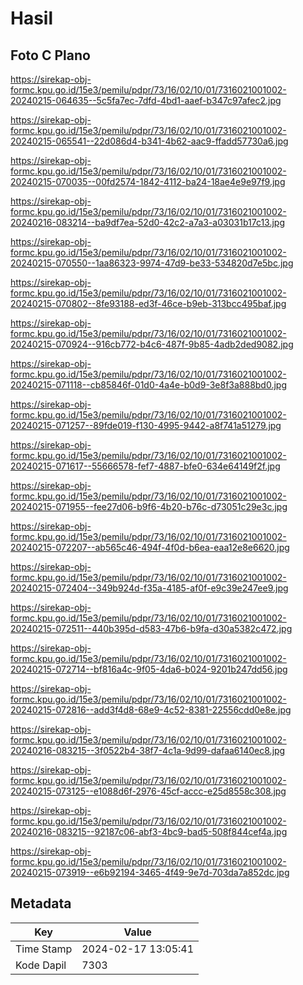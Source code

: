 # Hasil

## Foto C Plano

https://sirekap-obj-formc.kpu.go.id/15e3/pemilu/pdpr/73/16/02/10/01/7316021001002-20240215-064635--5c5fa7ec-7dfd-4bd1-aaef-b347c97afec2.jpg

https://sirekap-obj-formc.kpu.go.id/15e3/pemilu/pdpr/73/16/02/10/01/7316021001002-20240215-065541--22d086d4-b341-4b62-aac9-ffadd57730a6.jpg

https://sirekap-obj-formc.kpu.go.id/15e3/pemilu/pdpr/73/16/02/10/01/7316021001002-20240215-070035--00fd2574-1842-4112-ba24-18ae4e9e97f9.jpg

https://sirekap-obj-formc.kpu.go.id/15e3/pemilu/pdpr/73/16/02/10/01/7316021001002-20240216-083214--ba9df7ea-52d0-42c2-a7a3-a03031b17c13.jpg

https://sirekap-obj-formc.kpu.go.id/15e3/pemilu/pdpr/73/16/02/10/01/7316021001002-20240215-070550--1aa86323-9974-47d9-be33-534820d7e5bc.jpg

https://sirekap-obj-formc.kpu.go.id/15e3/pemilu/pdpr/73/16/02/10/01/7316021001002-20240215-070802--8fe93188-ed3f-46ce-b9eb-313bcc495baf.jpg

https://sirekap-obj-formc.kpu.go.id/15e3/pemilu/pdpr/73/16/02/10/01/7316021001002-20240215-070924--916cb772-b4c6-487f-9b85-4adb2ded9082.jpg

https://sirekap-obj-formc.kpu.go.id/15e3/pemilu/pdpr/73/16/02/10/01/7316021001002-20240215-071118--cb85846f-01d0-4a4e-b0d9-3e8f3a888bd0.jpg

https://sirekap-obj-formc.kpu.go.id/15e3/pemilu/pdpr/73/16/02/10/01/7316021001002-20240215-071257--89fde019-f130-4995-9442-a8f741a51279.jpg

https://sirekap-obj-formc.kpu.go.id/15e3/pemilu/pdpr/73/16/02/10/01/7316021001002-20240215-071617--55666578-fef7-4887-bfe0-634e64149f2f.jpg

https://sirekap-obj-formc.kpu.go.id/15e3/pemilu/pdpr/73/16/02/10/01/7316021001002-20240215-071955--fee27d06-b9f6-4b20-b76c-d73051c29e3c.jpg

https://sirekap-obj-formc.kpu.go.id/15e3/pemilu/pdpr/73/16/02/10/01/7316021001002-20240215-072207--ab565c46-494f-4f0d-b6ea-eaa12e8e6620.jpg

https://sirekap-obj-formc.kpu.go.id/15e3/pemilu/pdpr/73/16/02/10/01/7316021001002-20240215-072404--349b924d-f35a-4185-af0f-e9c39e247ee9.jpg

https://sirekap-obj-formc.kpu.go.id/15e3/pemilu/pdpr/73/16/02/10/01/7316021001002-20240215-072511--440b395d-d583-47b6-b9fa-d30a5382c472.jpg

https://sirekap-obj-formc.kpu.go.id/15e3/pemilu/pdpr/73/16/02/10/01/7316021001002-20240215-072714--bf816a4c-9f05-4da6-b024-9201b247dd56.jpg

https://sirekap-obj-formc.kpu.go.id/15e3/pemilu/pdpr/73/16/02/10/01/7316021001002-20240215-072816--add3f4d8-68e9-4c52-8381-22556cdd0e8e.jpg

https://sirekap-obj-formc.kpu.go.id/15e3/pemilu/pdpr/73/16/02/10/01/7316021001002-20240216-083215--3f0522b4-38f7-4c1a-9d99-dafaa6140ec8.jpg

https://sirekap-obj-formc.kpu.go.id/15e3/pemilu/pdpr/73/16/02/10/01/7316021001002-20240215-073125--e1088d6f-2976-45cf-accc-e25d8558c308.jpg

https://sirekap-obj-formc.kpu.go.id/15e3/pemilu/pdpr/73/16/02/10/01/7316021001002-20240216-083215--92187c06-abf3-4bc9-bad5-508f844cef4a.jpg

https://sirekap-obj-formc.kpu.go.id/15e3/pemilu/pdpr/73/16/02/10/01/7316021001002-20240215-073919--e6b92194-3465-4f49-9e7d-703da7a852dc.jpg


## Metadata

| Key        | Value               |
| ---------- | ------------------- |
| Time Stamp | 2024-02-17 13:05:41 |
| Kode Dapil | 7303                |



